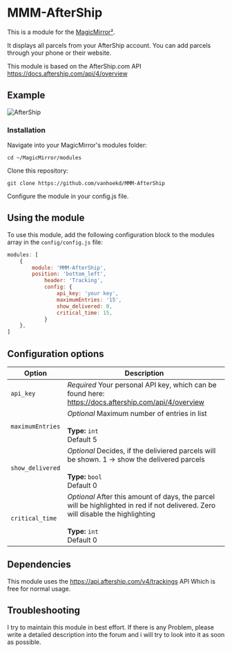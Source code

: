 # MMM-AfterShip

This is a module for the [MagicMirror²](https://github.com/MichMich/MagicMirror/).

It displays all parcels from your AfterShip account. You can add parcels through your phone or their website.

This module is based on the AfterShip.com API <https://docs.aftership.com/api/4/overview>


## Example

![AfterShip](https://github.com/vanhoekd/MMM-AfterShip/blob/master/MMM-AfterShip.PNG)

### Installation

Navigate into your MagicMirror's modules folder:

```shell
cd ~/MagicMirror/modules
```
Clone this repository:
```shell
git clone https://github.com/vanhoekd/MMM-AfterShip
```
Configure the module in your config.js file.


## Using the module

To use this module, add the following configuration block to the modules array in the `config/config.js` file:
```js
modules: [
	{
		module: 'MMM-AfterShip',
		position: 'bottom_left',
			header: 'Tracking',
			config: {
				api_key: 'your key',
				maximumEntries: '15',
				show_delivered: 0,
				critical_time: 15,
			}
	},
]
```

## Configuration options

| Option           | Description
|----------------- |-----------
| `api_key`        | *Required* Your personal API key, which can be found here: <https://docs.aftership.com/api/4/overview>
| `maximumEntries `        | *Optional* Maximum number of entries in list <br><br>**Type:** `int` <br>Default 5
| `show_delivered`        | *Optional* Decides, if the deliviered parcels will be shown. 1 -> show the delivered parcels <br><br>**Type:** `bool` <br>Default 0
| `critical_time`        | *Optional* After this amount of days, the parcel will be highlighted in red if not delivered. Zero will disable the highlighting <br><br>**Type:** `int` <br>Default 0

## Dependencies

This module uses the <https://api.aftership.com/v4/trackings> API Which is free for normal usage.

## Troubleshooting

I try to maintain this module in best effort. If there is any Problem, please write a detailed description into the forum and i will try to look into it as soon as possible.
